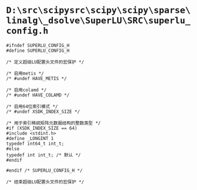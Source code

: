 # `D:\src\scipysrc\scipy\scipy\sparse\linalg\_dsolve\SuperLU\SRC\superlu_config.h`

```
#ifndef SUPERLU_CONFIG_H
#define SUPERLU_CONFIG_H

/* 定义超级LU配置头文件的宏保护 */

/* 启用metis */
/* #undef HAVE_METIS */

/* 启用colamd */
/* #undef HAVE_COLAMD */

/* 启用64位索引模式 */
/* #undef XSDK_INDEX_SIZE */

/* 用于索引稀疏矩阵元数据结构的整数类型 */
#if (XSDK_INDEX_SIZE == 64)
#include <stdint.h>
#define _LONGINT 1
typedef int64_t int_t;
#else
typedef int int_t; /* 默认 */
#endif

#endif /* SUPERLU_CONFIG_H */

/* 结束超级LU配置头文件的宏保护 */
```